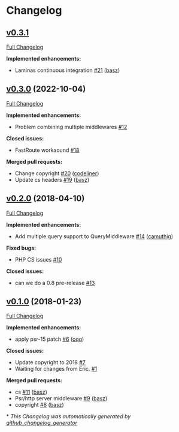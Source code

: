 # Changelog

## [v0.3.1](https://github.com/prooph/http-middleware/tree/v0.3.1)

[Full Changelog](https://github.com/prooph/http-middleware/compare/v0.3.0...v0.3.1)

**Implemented enhancements:**

- Laminas continuous integration [\#21](https://github.com/prooph/http-middleware/pull/21) ([basz](https://github.com/basz))

## [v0.3.0](https://github.com/prooph/http-middleware/tree/v0.3.0) (2022-10-04)

[Full Changelog](https://github.com/prooph/http-middleware/compare/v0.2.0...v0.3.0)

**Implemented enhancements:**

- Problem combining multiple middlewares [\#12](https://github.com/prooph/http-middleware/issues/12)

**Closed issues:**

- FastRoute workaound [\#18](https://github.com/prooph/http-middleware/issues/18)

**Merged pull requests:**

- Change copyright [\#20](https://github.com/prooph/http-middleware/pull/20) ([codeliner](https://github.com/codeliner))
- Update cs headers [\#19](https://github.com/prooph/http-middleware/pull/19) ([basz](https://github.com/basz))

## [v0.2.0](https://github.com/prooph/http-middleware/tree/v0.2.0) (2018-04-10)

[Full Changelog](https://github.com/prooph/http-middleware/compare/v0.1.0...v0.2.0)

**Implemented enhancements:**

- Add multiple query support to QueryMiddleware [\#14](https://github.com/prooph/http-middleware/pull/14) ([camuthig](https://github.com/camuthig))

**Fixed bugs:**

- PHP CS issues [\#10](https://github.com/prooph/http-middleware/issues/10)

**Closed issues:**

- can we do a 0.8 pre-release  [\#13](https://github.com/prooph/http-middleware/issues/13)

## [v0.1.0](https://github.com/prooph/http-middleware/tree/v0.1.0) (2018-01-23)

[Full Changelog](https://github.com/prooph/http-middleware/compare/96551bcc79d87514a5ccde21219508832dd2043a...v0.1.0)

**Implemented enhancements:**

- apply psr-15 patch [\#6](https://github.com/prooph/http-middleware/pull/6) ([oqq](https://github.com/oqq))

**Closed issues:**

- Update copyright to 2018 [\#7](https://github.com/prooph/http-middleware/issues/7)
- Waiting for changes from Eric. [\#1](https://github.com/prooph/http-middleware/issues/1)

**Merged pull requests:**

- cs [\#11](https://github.com/prooph/http-middleware/pull/11) ([basz](https://github.com/basz))
- Psr/http server middleware [\#9](https://github.com/prooph/http-middleware/pull/9) ([basz](https://github.com/basz))
- copyright [\#8](https://github.com/prooph/http-middleware/pull/8) ([basz](https://github.com/basz))



\* *This Changelog was automatically generated by [github_changelog_generator](https://github.com/github-changelog-generator/github-changelog-generator)*
